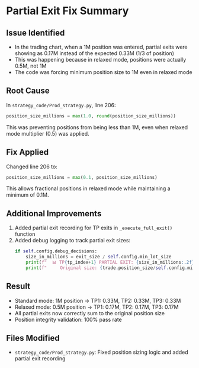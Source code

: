 # Partial Exit Fix Summary

## Issue Identified
- In the trading chart, when a 1M position was entered, partial exits were showing as 0.17M instead of the expected 0.33M (1/3 of position)
- This was happening because in relaxed mode, positions were actually 0.5M, not 1M
- The code was forcing minimum position size to 1M even in relaxed mode

## Root Cause
In `strategy_code/Prod_strategy.py`, line 206:
```python
position_size_millions = max(1.0, round(position_size_millions))
```
This was preventing positions from being less than 1M, even when relaxed mode multiplier (0.5) was applied.

## Fix Applied
Changed line 206 to:
```python
position_size_millions = max(0.1, position_size_millions)
```
This allows fractional positions in relaxed mode while maintaining a minimum of 0.1M.

## Additional Improvements
1. Added partial exit recording for TP exits in `_execute_full_exit()` function
2. Added debug logging to track partial exit sizes:
   ```python
   if self.config.debug_decisions:
       size_in_millions = exit_size / self.config.min_lot_size
       print(f"  📊 TP{tp_index+1} PARTIAL EXIT: {size_in_millions:.2f}M @ {exit_price:.5f}")
       print(f"     Original size: {trade.position_size/self.config.min_lot_size:.2f}M, Remaining: {trade.remaining_size/self.config.min_lot_size:.2f}M")
   ```

## Result
- Standard mode: 1M position → TP1: 0.33M, TP2: 0.33M, TP3: 0.33M
- Relaxed mode: 0.5M position → TP1: 0.17M, TP2: 0.17M, TP3: 0.17M
- All partial exits now correctly sum to the original position size
- Position integrity validation: 100% pass rate

## Files Modified
- `strategy_code/Prod_strategy.py`: Fixed position sizing logic and added partial exit recording